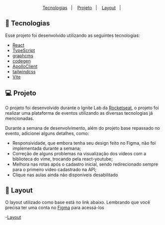 <p align="center">
  <a href="#-tecnologias">Tecnologias</a>&nbsp;&nbsp;&nbsp;|&nbsp;&nbsp;&nbsp;
  <a href="#-projeto">Projeto</a>&nbsp;&nbsp;&nbsp;|&nbsp;&nbsp;&nbsp;
  <a href="#-layout">Layout</a>&nbsp;&nbsp;&nbsp;|&nbsp;&nbsp;&nbsp;
</p>

## 🚀 Tecnologias

Esse projeto foi desenvolvido utilizando as seguintes tecnologias:

- [React](https://reactjs.org)
- [TypeScript](https://www.typescriptlang.org/)
- [graphcms](https://graphcms.com/)
- [codegen](https://www.graphql-code-generator.com/)
- [ApolloClient](https://www.apollographql.com/)
- [tailwindcss](https://tailwindcss.com/)
- [Vite](https://vitejs.dev/)

## 💻 Projeto

O projeto foi desenvolvido durante o Ignite Lab da [Rocketseat](https://www.rocketseat.com.br/), o projeto foi realizar uma plataforma de eventos utilizando as diversas tecnologias já mencionadas.

Durante a semana de desenvolvimento, além do projeto base repassado no evento, adicionei alguns detalhes, como:

- Responsividade, que embora tenha seu design feito no Figma, não foi implementada durante a semana;
- Correção de alguns problemas na visualização dos vídeos com a biblioteca do vime, trocando pela react-youtube;
- Melhora nas rotas após o cadastro inicial, sendo redirecionado sempre para o primeiro vídeo cadastrado na API;
- Clique nas aulas ainda não disponiveis desabilitado

## 🔖 Layout

O layout utilizado como base está no link abaixo.
Lembrando que você precisa ter uma conta no [Figma](http://figma.com/) para acessá-los

-[Layout](https://www.figma.com/file/wpKv9TCs6gdE75exLFQ9OZ/Plataforma-de-evento---Ignite-Lab-(Community))